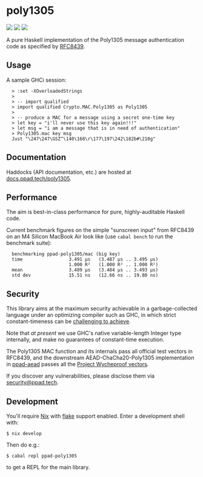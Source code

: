 # poly1305

[![](https://img.shields.io/hackage/v/ppad-poly1305?color=blue)](https://hackage.haskell.org/package/ppad-poly1305)
![](https://img.shields.io/badge/license-MIT-brightgreen)
[![](https://img.shields.io/badge/haddock-poly1305-lightblue)](https://docs.ppad.tech/poly1305)

A pure Haskell implementation of the Poly1305 message authentication
code as specified by [RFC8439][8439].

## Usage

A sample GHCi session:

```
  > :set -XOverloadedStrings
  >
  > -- import qualified
  > import qualified Crypto.MAC.Poly1305 as Poly1305
  >
  > -- produce a MAC for a message using a secret one-time key
  > let key = "i'll never use this key again!!!"
  > let msg = "i am a message that is in need of authentication"
  > Poly1305.mac key msg
  Just "\247\247\GSZ^\140\168\r\177\197\242\182b#\210g"
```

## Documentation

Haddocks (API documentation, etc.) are hosted at
[docs.ppad.tech/poly1305][hadoc].

## Performance

The aim is best-in-class performance for pure, highly-auditable Haskell
code.

Current benchmark figures on the simple "sunscreen input" from RFC8439
on an M4 Silicon MacBook Air look like (use `cabal bench` to run the
benchmark suite):

```
  benchmarking ppad-poly1305/mac (big key)
  time                 3.491 μs   (3.487 μs .. 3.495 μs)
                       1.000 R²   (1.000 R² .. 1.000 R²)
  mean                 3.489 μs   (3.484 μs .. 3.493 μs)
  std dev              15.51 ns   (12.66 ns .. 19.80 ns)
```

## Security

This library aims at the maximum security achievable in a
garbage-collected language under an optimizing compiler such as GHC, in
which strict constant-timeness can be [challenging to achieve][const].

Note that *at present* we use GHC's native variable-length Integer type
internally, and make no guarantees of constant-time execution.

The Poly1305 MAC function and its internals pass all official
test vectors in RFC8439, and the downstream AEAD-ChaCha20-Poly1305
implementation in [ppad-aead](https://github.com/ppad-tech/aead) passes
all the [Project Wycheproof vectors][wyche].

If you discover any vulnerabilities, please disclose them via
security@ppad.tech.

## Development

You'll require [Nix][nixos] with [flake][flake] support enabled. Enter a
development shell with:

```
$ nix develop
```

Then do e.g.:

```
$ cabal repl ppad-poly1305
```

to get a REPL for the main library.

[8439]: https://datatracker.ietf.org/doc/html/rfc8439
[nixos]: https://nixos.org/
[flake]: https://nixos.org/manual/nix/unstable/command-ref/new-cli/nix3-flake.html
[hadoc]: https://docs.ppad.tech/poly1305
[const]: https://www.chosenplaintext.ca/articles/beginners-guide-constant-time-cryptography.html
[wyche]: https://github.com/C2SP/wycheproof
